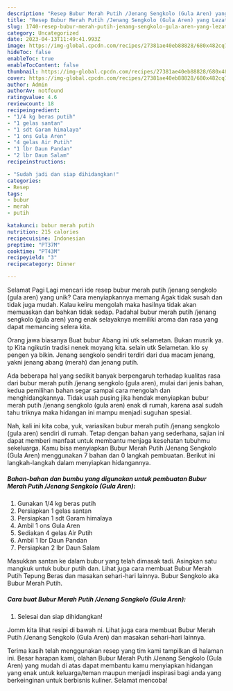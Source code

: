 ```yaml
---
description: "Resep Bubur Merah Putih /Jenang Sengkolo (Gula Aren) yang Lezat Sekali, Lezat"
title: "Resep Bubur Merah Putih /Jenang Sengkolo (Gula Aren) yang Lezat Sekali, Lezat"
slug: 1740-resep-bubur-merah-putih-jenang-sengkolo-gula-aren-yang-lezat-sekali-lezat
category: Uncategorized
date: 2023-04-13T11:49:41.993Z
image: https://img-global.cpcdn.com/recipes/27381ae40eb88828/680x482cq70/bubur-merah-putih-jenang-sengkolo-gula-aren-foto-resep-utama.jpg
hideToc: false
enableToc: true
enableTocContent: false
thumbnail: https://img-global.cpcdn.com/recipes/27381ae40eb88828/680x482cq70/bubur-merah-putih-jenang-sengkolo-gula-aren-foto-resep-utama.jpg
cover: https://img-global.cpcdn.com/recipes/27381ae40eb88828/680x482cq70/bubur-merah-putih-jenang-sengkolo-gula-aren-foto-resep-utama.jpg
author: Admin
authorAv: notfound
ratingvalue: 4.6
reviewcount: 18
recipeingredient:
- "1/4 kg beras putih"
- "1 gelas santan"
- "1 sdt Garam himalaya"
- "1 ons Gula Aren"
- "4 gelas Air Putih"
- "1 lbr Daun Pandan"
- "2 lbr Daun Salam"
recipeinstructions:

- "Sudah jadi dan siap dihidangkan!"
categories:
- Resep
tags:
- bubur
- merah
- putih

katakunci: bubur merah putih 
nutrition: 215 calories
recipecuisine: Indonesian
preptime: "PT37M"
cooktime: "PT43M"
recipeyield: "3"
recipecategory: Dinner

---
```



Selamat Pagi Lagi mencari ide resep bubur merah putih /jenang sengkolo (gula aren) yang unik? Cara menyiapkannya memang Agak tidak susah dan tidak juga mudah. Kalau keliru mengolah maka hasilnya tidak akan memuaskan dan bahkan tidak sedap. Padahal bubur merah putih /jenang sengkolo (gula aren) yang enak selayaknya memiliki aroma dan rasa yang dapat memancing selera kita.


Orang jawa biasanya Buat bubur Abang ini utk selametan. Bukan musrik ya. tp Kita ngikutin tradisi nenek moyang kita. selain utk Selametan. klo sy pengen ya bikin. Jenang sengkolo sendiri terdiri dari dua macam jenang, yakni jenang abang (merah) dan jenang putih.

Ada beberapa hal yang sedikit banyak berpengaruh terhadap kualitas rasa dari bubur merah putih /jenang sengkolo (gula aren), mulai dari jenis bahan, kedua pemilihan bahan segar sampai cara mengolah dan menghidangkannya. Tidak usah pusing jika hendak menyiapkan bubur merah putih /jenang sengkolo (gula aren) enak di rumah, karena asal sudah tahu triknya maka hidangan ini mampu menjadi suguhan spesial.


Nah, kali ini kita coba, yuk, variasikan bubur merah putih /jenang sengkolo (gula aren) sendiri di rumah. Tetap dengan bahan yang sederhana, sajian ini dapat memberi manfaat untuk membantu menjaga kesehatan tubuhmu sekeluarga. Kamu bisa menyiapkan Bubur Merah Putih /Jenang Sengkolo (Gula Aren) menggunakan 7 bahan dan 0 langkah pembuatan. Berikut ini langkah-langkah dalam menyiapkan hidangannya.

<!--inarticleads1-->

##### Bahan-bahan dan bumbu yang digunakan untuk pembuatan Bubur Merah Putih /Jenang Sengkolo (Gula Aren):

1. Gunakan 1/4 kg beras putih
1. Persiapkan 1 gelas santan
1. Persiapkan 1 sdt Garam himalaya
1. Ambil 1 ons Gula Aren
1. Sediakan 4 gelas Air Putih
1. Ambil 1 lbr Daun Pandan
1. Persiapkan 2 lbr Daun Salam


Masukkan santan ke dalam bubur yang telah dimasak tadi. Asingkan satu mangkuk untuk bubur putih dan. Lihat juga cara membuat Bubur Merah Putih Tepung Beras dan masakan sehari-hari lainnya. Bubur Sengkolo aka Bubur Merah Putih. 

<!--inarticleads2-->

##### Cara buat Bubur Merah Putih /Jenang Sengkolo (Gula Aren):


1. Selesai dan siap dihidangkan!

Jomm kita lihat resipi di bawah ni. Lihat juga cara membuat Bubur Merah Putih /Jenang Sengkolo (Gula Aren) dan masakan sehari-hari lainnya. 

Terima kasih telah menggunakan resep yang tim kami tampilkan di halaman ini. Besar harapan kami, olahan Bubur Merah Putih /Jenang Sengkolo (Gula Aren) yang mudah di atas dapat membantu kamu menyiapkan hidangan yang enak untuk keluarga/teman maupun menjadi inspirasi bagi anda yang berkeinginan untuk berbisnis kuliner. Selamat mencoba!
